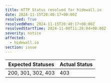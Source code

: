 ```yaml
---
title: HTTP Status resolved for hidewall.io
date: 2024-11-15T20:40:17+00:00Z
resolved: True
resolvedWhen: 2024-11-15T20:40:17+00:00Z
resolvedStartTime: 2024-11-08T11:28:04+00:00Z
severity: notice
affected:
  - hidewall.io
section: issue
---
```


| Expected Statuses | Actual Status  |
|-------------------|----------------|
| 200, 301, 302, 403 | 403 |
